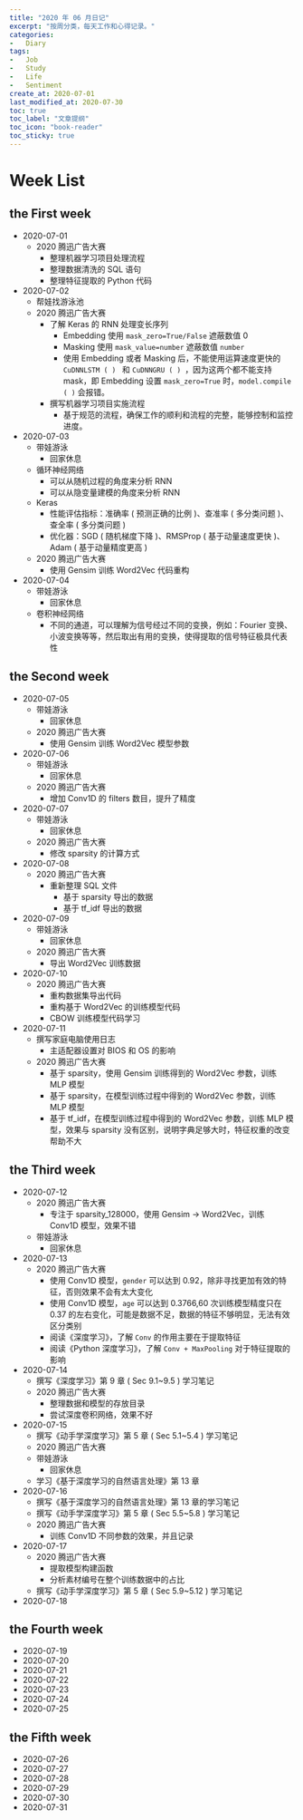 ```yaml
---
title: "2020 年 06 月日记"
excerpt: "按周分类，每天工作和心得记录。"
categories:
-   Diary
tags:
-   Job
-   Study
-   Life
-   Sentiment
create_at: 2020-07-01
last_modified_at: 2020-07-30
toc: true
toc_label: "文章提纲"
toc_icon: "book-reader"
toc_sticky: true
---
```


# Week List

## the First week

-   2020-07-01
    -   2020 腾迅广告大赛
        -   整理机器学习项目处理流程
        -   整理数据清洗的 SQL 语句
        -   整理特征提取的 Python 代码
-   2020-07-02
    -   帮娃找游泳池
    -   2020 腾迅广告大赛
        -   了解 Keras 的 RNN 处理变长序列
            -   Embedding 使用 `mask_zero=True/False` 遮蔽数值 0
            -   Masking 使用 `mask_value=number` 遮蔽数值 `number`
            -   使用 Embedding 或者 Masking 后，不能使用运算速度更快的 `CuDNNLSTM ( ) ` 和 `CuDNNGRU ( ) `，因为这两个都不能支持 mask，即 Embedding 设置 `mask_zero=True` 时，`model.compile ( )` 会报错。
        -   撰写机器学习项目实施流程
            -   基于规范的流程，确保工作的顺利和流程的完整，能够控制和监控进度。
-   2020-07-03
    -   带娃游泳
        -   回家休息
    -   循环神经网络
        -   可以从随机过程的角度来分析 RNN
        -   可以从隐变量建模的角度来分析 RNN
    -   Keras
        -   性能评估指标：准确率 ( 预测正确的比例 )、查准率 ( 多分类问题 )、查全率 ( 多分类问题 )
        -   优化器：SGD ( 随机梯度下降 )、RMSProp ( 基于动量速度更快 )、Adam ( 基于动量精度更高 )
    -   2020 腾迅广告大赛
        -   使用 Gensim 训练 Word2Vec 代码重构
-   2020-07-04
    -   带娃游泳
        -   回家休息
    -   卷积神经网络
        -   不同的通道，可以理解为信号经过不同的变换，例如：Fourier 变换、小波变换等等，然后取出有用的变换，使得提取的信号特征极具代表性

## the Second week

-   2020-07-05
    -   带娃游泳
        -   回家休息
    -   2020 腾迅广告大赛
        -   使用 Gensim 训练 Word2Vec 模型参数
-   2020-07-06
    -   带娃游泳
        -   回家休息
    -   2020 腾迅广告大赛
        -   增加 Conv1D 的 filters 数目，提升了精度
-   2020-07-07
    -   带娃游泳
        -   回家休息
    -   2020 腾迅广告大赛
        -   修改 sparsity 的计算方式
-   2020-07-08
    -   2020 腾迅广告大赛
        -   重新整理 SQL 文件
            -   基于 sparsity 导出的数据
            -   基于 tf_idf 导出的数据
-   2020-07-09
    -   带娃游泳
        -   回家休息
    -   2020 腾迅广告大赛
        -   导出 Word2Vec 训练数据
-   2020-07-10
    -   2020 腾迅广告大赛
        -   重构数据集导出代码
        -   重构基于 Word2Vec 的训练模型代码
        -   CBOW 训练模型代码学习
-   2020-07-11
    -   撰写家庭电脑使用日志
        -   主适配器设置对 BIOS 和 OS 的影响
    -   2020 腾迅广告大赛
        -   基于 sparsity，使用 Gensim 训练得到的 Word2Vec 参数，训练 MLP 模型
        -   基于 sparsity，在模型训练过程中得到的 Word2Vec 参数，训练 MLP 模型
        -   基于 tf_idf，在模型训练过程中得到的 Word2Vec 参数，训练 MLP 模型，效果与 sparsity 没有区别，说明字典足够大时，特征权重的改变帮助不大

## the Third week

-   2020-07-12
    -   2020 腾迅广告大赛
        -   专注于 sparsity_128000，使用 Gensim → Word2Vec，训练 Conv1D 模型，效果不错
    -   带娃游泳
        -   回家休息
-   2020-07-13
    -   2020 腾迅广告大赛
        -   使用 Conv1D 模型，`gender` 可以达到 0.92，除非寻找更加有效的特征，否则效果不会有太大变化
        -   使用 Conv1D 模型，`age` 可以达到 0.3766,60 次训练模型精度只在 0.37 的左右变化，可能是数据不足，数据的特征不够明显，无法有效区分类别
        -   阅读《深度学习》，了解 `Conv` 的作用主要在于提取特征
        -   阅读《Python 深度学习》，了解 `Conv + MaxPooling` 对于特征提取的影响
-   2020-07-14
    -   撰写《深度学习》第 9 章 ( Sec 9.1~9.5 ) 学习笔记
    -   2020 腾迅广告大赛
        -   整理数据和模型的存放目录
        -   尝试深度卷积网络，效果不好
-   2020-07-15
    -   撰写《动手学深度学习》第 5 章 ( Sec 5.1~5.4 ) 学习笔记
    -   2020 腾迅广告大赛
    -   带娃游泳
        -   回家休息
    -   学习《基于深度学习的自然语言处理》第 13 章
-   2020-07-16
    -   撰写《基于深度学习的自然语言处理》第 13 章的学习笔记
    -   撰写《动手学深度学习》第 5 章 ( Sec 5.5~5.8 ) 学习笔记
    -   2020 腾迅广告大赛
        -   训练 Conv1D 不同参数的效果，并且记录
-   2020-07-17
    -   2020 腾迅广告大赛
        -   提取模型构建函数
        -   分析素材编号在整个训练数据中的占比
    -   撰写《动手学深度学习》第 5 章 ( Sec 5.9~5.12 ) 学习笔记
-   2020-07-18

## the Fourth week

-   2020-07-19
-   2020-07-20
-   2020-07-21
-   2020-07-22
-   2020-07-23
-   2020-07-24
-   2020-07-25

## the Fifth week

-   2020-07-26
-   2020-07-27
-   2020-07-28
-   2020-07-29
-   2020-07-30
-   2020-07-31
